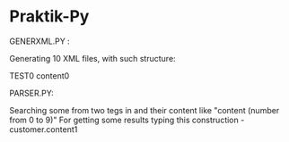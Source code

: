 Praktik-Py
==========

GENERXML.PY :

Generating 10 XML files, with such structure:

<?xml version='1.0' encoding='utf-8'?>
<root>
  <mo> 
  	<atriboot>TEST0</atriboot>
	  <customer>content0</customer>
  </mo>
 </root>
 
 
 PARSER.PY:
 
Searching some from two  tegs  in <mo> and their content like "content (number from 0 to 9)"
For getting some results typing this construction  - customer.content1
